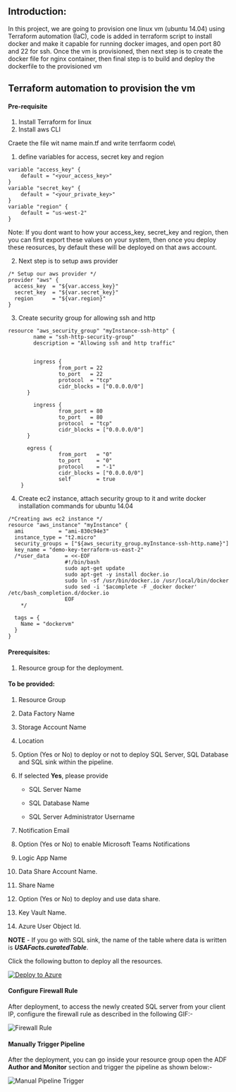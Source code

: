 ## Introduction:
In this project, we are going to provision one linux vm (ubuntu 14.04) using Terraform automation (IaC), code is added in terraform script to install docker and make it capable for running docker images, and open port 80 and 22 for ssh. Once the vm is provisioned, then next step is to create the docker file for nginx container, then final step is to build and deploy the dockerfile to the provisioned vm


## Terraform automation to provision the vm
#### Pre-requisite
1. Install Terraform for linux
2. Install aws CLI

Craete the file wit name main.tf and write terrfaorm code\
1. define variables for access, secret key and region
```
variable "access_key" {
	default = "<your_access_key>"
}
variable "secret_key" {
	default = "<your_private_key>"
}
variable "region" {
    default = "us-west-2"
}

```
Note: If you dont want to how your access_key, secret_key and region, then you can first export these values on your system, then once you deploy these reosurces, by default these will be deployed on that aws account.

2. Next step is to setup aws provider
```
/* Setup our aws provider */
provider "aws" {
  access_key  = "${var.access_key}"
  secret_key  = "${var.secret_key}"
  region      = "${var.region}"
}
```

3. Create security group for allowing ssh and http
```
resource "aws_security_group" "myInstance-ssh-http" {
        name = "ssh-http-security-group"
        description = "Allowing ssh and http traffic"


        ingress {
                from_port = 22
                to_port   = 22
                protocol  = "tcp"
                cidr_blocks = ["0.0.0.0/0"]
      }

        ingress {
                from_port = 80
                to_port   = 80
                protocol  = "tcp"
                cidr_blocks = ["0.0.0.0/0"]
      }

      egress {
                from_port   = "0"
                to_port     = "0"
                protocol    = "-1"
                cidr_blocks = ["0.0.0.0/0"]
                self        = true
    }
```
4. Create ec2 instance, attach security group to it and write docker installation commands for ubuntu 14.04
```
/*Creating aws ec2 instance */
resource "aws_instance" "myInstance" {
  ami           = "ami-830c94e3"
  instance_type = "t2.micro"
  security_groups = ["${aws_security_group.myInstance-ssh-http.name}"]
  key_name = "demo-key-terraform-us-east-2"
  /*user_data     = <<-EOF
                  #!/bin/bash
                  sudo apt-get update
                  sudo apt-get -y install docker.io
                  sudo ln -sf /usr/bin/docker.io /usr/local/bin/docker
                  sudo sed -i '$acomplete -F _docker docker' /etc/bash_completion.d/docker.io                   
                  EOF
    */

  tags = {
    Name = "dockervm"
  }
}
```

#### Prerequisites:
1. Resource group for the deployment.

#### To be provided:
1. Resource Group
2. Data Factory Name
3. Storage Account Name
4. Location
5. Option (Yes or No) to deploy or not to deploy SQL Server, SQL Database and SQL sink within the pipeline.
6. If selected **Yes**, please provide

   - SQL Server Name 

   - SQL Database Name
   
   - SQL Server Administrator Username

7. Notification Email
8. Option (Yes or No) to enable Microsoft Teams Notifications
9. Logic App Name
10. Data Share Account Name.
11. Share Name
12. Option (Yes or No) to deploy and use data share.
13. Key Vault Name.
14. Azure User Object Id.


**NOTE** - If you go with SQL sink, the name of the table where data is written is _**USAFacts.curatedTable**_.

Click the following button to deploy all the resources.

[![Deploy to Azure](https://aka.ms/deploytoazurebutton)](https://portal.azure.com/#create/Microsoft.Template/uri/https%3A%2F%2Fraw.githubusercontent.com%2Femumba-msft-data-pipelines%2Fjll-one-click-deployments%2Fmain%2Fdatasets%2Fjll%2FUSAFacts-data%2Fpublic%2Ftemplates%2Fazuredeploy.json)


#### Configure Firewall Rule
After deployment, to access the newly created SQL server from your client IP, configure the firewall rule as described in the following GIF:-

![Firewall Rule](./images/firewallRule.gif)


#### Manually Trigger Pipeline

After the deployment, you can go inside your resource group open the ADF **Author and Monitor** section and trigger the pipeline as shown below:-

![Manual Pipeline Trigger](./images/manual-ADF-public-env-trigger.png)
